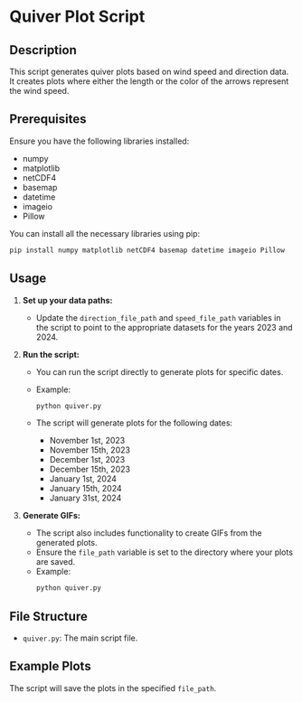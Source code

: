 
# Quiver Plot Script

## Description
This script generates quiver plots based on wind speed and direction data. It creates plots where either the length or the color of the arrows represent the wind speed.

## Prerequisites
Ensure you have the following libraries installed:
- numpy
- matplotlib
- netCDF4
- basemap
- datetime
- imageio
- Pillow

You can install all the necessary libraries using pip:
```bash
pip install numpy matplotlib netCDF4 basemap datetime imageio Pillow
```

## Usage
1. **Set up your data paths:**
   - Update the `direction_file_path` and `speed_file_path` variables in the script to point to the appropriate datasets for the years 2023 and 2024.

2. **Run the script:**
   - You can run the script directly to generate plots for specific dates.
   - Example:
     ```bash
     python quiver.py
     ```

   - The script will generate plots for the following dates:
     - November 1st, 2023
     - November 15th, 2023
     - December 1st, 2023
     - December 15th, 2023
     - January 1st, 2024
     - January 15th, 2024
     - January 31st, 2024

3. **Generate GIFs:**
   - The script also includes functionality to create GIFs from the generated plots.
   - Ensure the `file_path` variable is set to the directory where your plots are saved.
   - Example:
     ```bash
     python quiver.py
     ```

## File Structure
- `quiver.py`: The main script file.

## Example Plots
The script will save the plots in the specified `file_path`.
